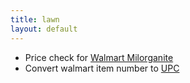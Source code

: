 ```yaml
---
title: lawn
layout: default
---
```



- Price check for [Walmart Milorganite](http://bmseek.tk/index.php?itemID=16794889)
- Convert walmart item number to [UPC](http://upcdeal.us/)
